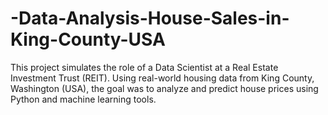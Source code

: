 # -Data-Analysis-House-Sales-in-King-County-USA
This project simulates the role of a Data Scientist at a Real Estate Investment Trust (REIT). Using real-world housing data from King County, Washington (USA), the goal was to analyze and predict house prices using Python and machine learning tools.
